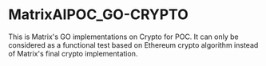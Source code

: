 # MatrixAIPOC_GO-CRYPTO
This is Matrix's GO implementations on Crypto for POC. It can only be considered as a functional test based on Ethereum crypto algorithm instead of Matrix's final crypto implementation.
